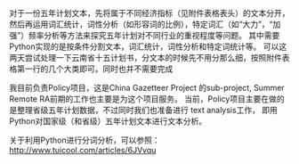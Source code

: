 对于一份五年计划文本，先将属于不同经济指标（见附件表格表头）的文本分开，然后再运用词汇统计，词性分析（如形容词的比例），特定词汇（如“大力”，“加强”）频率分析等方法来探究五年计划对不同行业的重视程度等问题。
其中需要Python实现的是按条件分割文本，词汇统计，词性分析和特定词统计等。
可以这两天尝试处理一下云南省十五计划书，分文本的时候先不用分那么细，按照附件表格第一行的几个大类即可。同时也并不需要完成


我目前负责Policy项目，这是China Gazetteer Project 的sub-project, Summer Remote RA前期的工作也主要是为这个项目服务。
当前，Policy项目主要在做的是整理省级五年计划数据，不过同时我们也准备进行 text analysis工作，
即用Python对国家级（和省级）五年计划文本进行文本分析。


关于利用Python进行分词分析，可以参照：http://www.tuicool.com/articles/6JVvqu 
